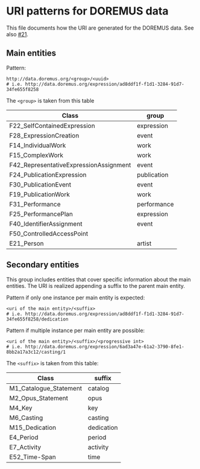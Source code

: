 URI patterns for DOREMUS data
==============================

This file documents how the URI are generated for the DOREMUS data.
See also [#21](https://github.com/DOREMUS-ANR/marc2rdf/issues/21).


## Main entities

Pattern:

``` turtle
http://data.doremus.org/<group>/<uuid>
# i.e. http://data.doremus.org/expression/ad8ddf1f-f1d1-3284-91d7-34fe655f8258 
```

The `<group>` is taken from this table 

| Class | group |
| --- | --- |
| F22_SelfContainedExpression | expression |
| F28_ExpressionCreation | event |
| F14_IndividualWork | work |
| F15_ComplexWork | work |
| F42_RepresentativeExpressionAssignment | event |
| F24_PublicationExpression | publication |
| F30_PublicationEvent | event |
| F19_PublicationWork | work |
| F31_Performance | performance |
| F25_PerformancePlan | expression |
| F40_IdentifierAssignment | event |
| F50_ControlledAccessPoint |  |
| E21_Person | artist |

## Secondary entities

This group includes entities that cover specific information about the main entities.
The URI is realized appending a suffix to the parent main entity.

Pattern if only one instance per main entity is expected:

``` turtle
<uri of the main entity>/<suffix>
# i.e. http://data.doremus.org/expression/ad8ddf1f-f1d1-3284-91d7-34fe655f8258/dedication
```

Pattern if multiple instance per main entity are possible:
``` turtle
<uri of the main entity>/<suffix>/<progressive int>
# i.e. http://data.doremus.org/expression/6ad3a47e-61a2-3790-8fe1-8bb2a17a3c12/casting/1
```

The `<suffix>` is taken from this table:

| Class | suffix |
| --- | --- |
| M1_Catalogue_Statement | catalog |
| M2_Opus_Statement | opus |
| M4_Key | key |
| M6_Casting | casting |
| M15_Dedication | dedication |
| E4_Period | period |
| E7_Activity | activity |
| E52_Time-Span | time |
